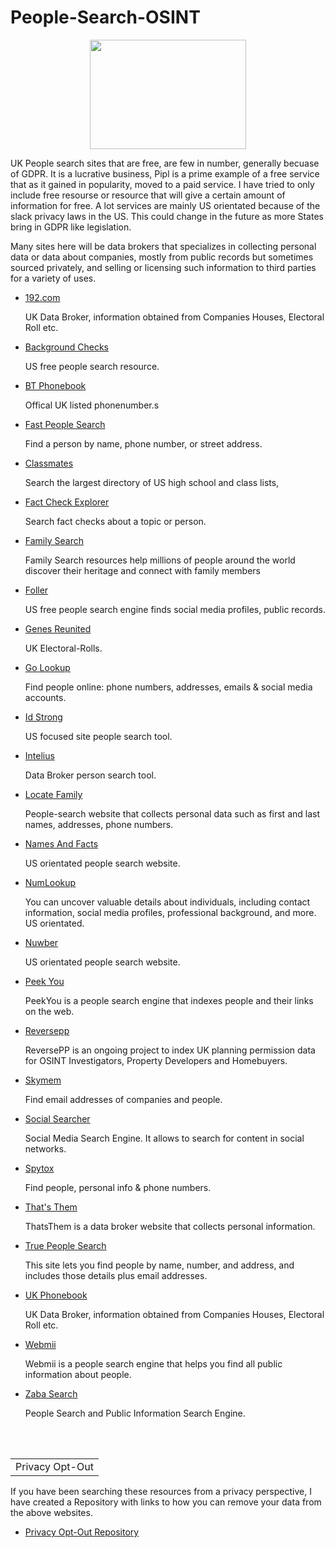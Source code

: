 # People-Search-OSINT
<p align="center">
 <img width="250" height="175" src="https://www.cqcore.uk/wp-content/uploads/2024/06/Screenshot-2024-06-13-122030.png">
</p>
<p>UK People search sites that are free, are few in number, generally becuase of GDPR. It is a lucrative business, Pipl is a prime example of a free service that as it gained in popularity, moved to a paid service. I have tried to only include free resourse or resource that will give a certain amount of information for free. A lot services are mainly US orientated because of the slack privacy laws in the US. This could change in the future as more States bring in GDPR like legislation.</p>
<p>Many sites here will be data brokers that specializes in collecting personal data or data about companies, mostly from public records but sometimes sourced privately, and selling or licensing such information to third parties for a variety of uses.</p>
<ul>
 <li><a href="https://192.com/">192.com</a></li>
  <P>UK Data Broker, information obtained from Companies Houses, Electoral Roll etc.</P>
 <li><a href="https://www.advancedbackgroundchecks.com/">Background Checks</a></li> 
  <p>US free people search resource.</p>
 <li><a href="https://thephonebook.bt.com/person/">BT Phonebook</a></li>
  <p>Offical UK listed phonenumber.s</p>
 <li><a href="https://fastpeoplesearch.com/">Fast People Search</a></li>
  <p>Find a person by name, phone number, or street address.</p>
 <li><a href="https://www.classmates.com/">Classmates</a></li> 
  <p>Search the largest directory of US high school and class lists,</p>
 <li><a href="https://toolbox.google.com/factcheck/explorer">Fact Check Explorer</a></li>  
  <p>Search fact checks about a topic or person.</p>
 <li><a href="https://www.familysearch.org/en/">Family Search</a></li>
   <p>Family Search resources help millions of people around the world discover their heritage and connect with family members</p>
 <li><a href="https://foller.me/">Foller</a></li>
  <p>US free people search engine finds social media profiles, public records.</p>
 <li><a href="https://www.genesreunited.co.uk/articles/world-records/full-list-of-united-kingdom-records/census-land-and-surveys/electoral-rolls">Genes Reunited</a></li>
  <p>UK Electoral-Rolls.</p>
 <li><a href="https://golookup.com/">Go Lookup</a></li>
  <p>Find people online: phone numbers, addresses, emails & social media accounts.</p>
 <li><a href="https://www.idstrong.com/">Id Strong</a></li> 
  <p>US focused site people search tool.</p>
 <li><a href="https://www.intelius.com/">Intelius</a></li> 
  <p>Data Broker person search tool.</p>
 <li><a href="https://locatefamily.com/">Locate Family</a></li>
  <p>People-search website that collects personal data such as first and last names, addresses, phone numbers.</p>
 <li><a href="https://www.namesandfacts.com/">Names And Facts</a></li>
  <p>US orientated people search website.</p> 
 <li><a href="https://www.numlookup.com/people-search">NumLookup</a></li>
  <p>You can uncover valuable details about individuals, including contact information, social media profiles, professional background, and more. US orientated.</p>
 <li><a href="https://nuwber.com/">Nuwber</a></li>
  <p>US orientated people search website.</p>
 <li><a href="https://peekyou.com/">Peek You</a></li>
  <p>PeekYou is a people search engine that indexes people and their links on the web.</p>
 <li><a href="https://search.reversepp.com/">Reversepp</a></li>  
  <p>ReversePP is an ongoing project to index UK planning permission data for OSINT Investigators, Property Developers and Homebuyers.</p>
 <li><a href="https://skymem.info/">Skymem</a></li>
  <p>Find email addresses of companies and people.</p> 
 <li><a href="https://www.social-searcher.com/">Social Searcher</a></li>
  <p> Social Media Search Engine. It allows to search for content in social networks.</p>
 <li><a href="https://www.spytox.com/">Spytox</a></li>
  <p>Find people, personal info & phone numbers.</p>
 <li><a href="https://thatsthem.com/">That's Them</a></li>
  <p>ThatsThem is a data broker website that collects personal information.</p>
 <li><a href="http://truepeoplesearch.com/">True People Search</a></li>
  <p>This site lets you find people by name, number, and address, and includes those details plus email addresses.</p>
 <li><a href="https://ukphonebook.com/">UK Phonebook</a></li>
  <P>UK Data Broker, information obtained from Companies Houses, Electoral Roll etc.</P>
 <li><a href="https://webmii.com/">Webmii</a></li>
  <p>Webmii is a people search engine that helps you find all public information about people.</p>
 <li><a href="https://zabasearch.com/">Zaba Search</a></li>
  <p>People Search and Public Information Search Engine.</p>
</ul>
<br></br>
<table>
    <tr>
        <td>Privacy Opt-Out</td>
    </tr>
</table>
<p>If you have been searching these resources from a privacy perspective, I have created a Repository with links to how you can remove your data from the above websites.</p>
<ul>
    <li><a href="https://github.com/cqcore/Privacy-Opt-Out">Privacy Opt-Out Repository</a></li>
</ul>
